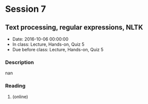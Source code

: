 # Session 7
## Text processing,  regular expressions, NLTK
- Date: 2016-10-06 00:00:00
- In class: Lecture, Hands-on, Quiz 5
- Due before class: Lecture, Hands-on, Quiz 5

### Description
nan

### Reading
1. (online)
